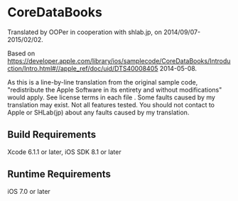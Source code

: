 # CoreDataBooks

Translated by OOPer in cooperation with shlab.jp, on 2014/09/07-2015/02/02.

Based on
<https://developer.apple.com/library/ios/samplecode/CoreDataBooks/Introduction/Intro.html#//apple_ref/doc/uid/DTS40008405>
2014-05-08.

As this is a line-by-line translation from the original sample code, "redistribute the Apple Software in its entirety and without modifications" would apply. See license terms in each file .
Some faults caused by my translation may exist. Not all features tested.
You should not contact to Apple or SHLab(jp) about any faults caused by my translation.


Build Requirements
------------------------------
Xcode 6.1.1 or later, iOS SDK 8.1 or later


Runtime Requirements
------------------------------
iOS 7.0 or later
